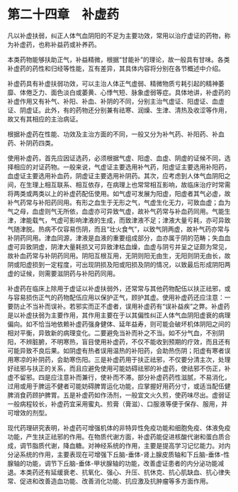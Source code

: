 # 第二十四章　补虚药

凡以补虚扶弱，纠正人体气血阴阳的不足为主要功效，常用以治疗虚证的药物，称为补虚药，也称补益药或补养药。

本类药物能够扶助正气，补益精微，根据“甘能补”的理论，故一般具有甘味。各类补虚药的药性和归经等性能，互有差异，其具体内容将分别在各节概述中介绍。

补虚药具有补虚扶弱功效，可以主治人体正气虚弱、精微物质亏耗引起的精神萎靡、体倦乏力、面色淡白或萎黄、心悸气短、脉象虚弱等症。具体地讲，补虚药的补虚作用又有补气、补阳、补血、补阴的不同，分别主治气虚证、阳虚证、血虚证、阴虚证。此外，有的药物还分别兼有祛寒、润燥、生津、清热及收涩等作用，故又有其相应的主治病证。

根据补虚药在性能、功效及主治方面的不同，一般又分为补气药、补阳药、补血药、补阴药四类。

使用补虚药，首先应因证选药，必须根据气虚、阳虚、血虚、阴虚的证候不同，选择相应的对证药物。一般来说，气虚证主要选用补气药，阳虚证主要选用补阳药，血虚证主要选用补血药，阴虚证主要选用补阴药。其次，应考虑到人体气血阴阳之间，在生理上相互联系、相互依存，在病理上也常常相互影响，故临床治疗时常需将两类或两类以上的补虚药配伍使用。如气虚可发展为阳虚，阳虚者其气必虚，故补气药常与补阳药同用。有形之血生于无形之气，气虚生化无力，可致血虚；血为气之母，血虚则气无所依，血虚亦可异致气虚，故补气药常与补血药同用。气能生津，津能载气，气虚可影响津液的生成，而致津液不足；津液大量亏耗，亦可异致气随津脱。热病不仅容易伤阴，而且“壮火食气”，以致气阴两虚，故补气药亦常与补阴药同用。津血同源，津液是血液的重要组成部分，血亦属于阴的范畴；失血血虚可异致阴虚，阴津大量耗损又可异致津枯血燥，血虚与阴亏并呈之证颇为常见，故补血药常与补阴药同用。阴阳互根互用，无阴则阳无由生，无阳则阴无由长，故阴或阳虚损到一定程度，可出现阴损及阳或阳损及阴的情况，以致最后形成阴阳两虚的证候，则需要滋阴药与补阳药同用。

补虚药在临床上除用于虚证以补虚扶弱外，还常常与其他药物配伍以扶正祛邪，或与容易损伤正气的药物配伍应用以保护正气，顾护其虚。使用补虚药还应注意：一要防止不当补而误补。若邪实而正不虚者，误用补虚药有“误补益疾”之弊。补虚药是以补虚扶弱为主要作用，其作用主要在于以其偏性纠正人体气血阴阳虚衰的病理偏向。如不恰当地依赖补虚药强身健体、延年益寿，则可能会破坏机体阴阳之间的相对平衡，异致新的病理变化。二要避免当补而补之不当。如不分气血，不别阴阳，不辨脏腑，不明寒热，盲目使用补虚药，不仅不能收到预期的疗效，而且还有可能异致不良后果。如阴虚有热者误用温热的补阳药，会助热伤阴；阳虚有寒者误用寒凉的补阴药，会助寒伤阳。三是补虚药用于扶正祛邪，不仅要分清主次，处理好祛邪与扶正的关系，而且应避免使用可能妨碍祛邪的补虚药，使祛邪不伤正，补虚不留邪。四是应注意补而兼行，使补而不滞。部分补虚药药性滋腻，不易消化，过用或用于脾运不健者可能妨碍脾胃运化功能，应掌握好用药分寸，或适当配伍健脾消食药顾护脾胃。五是补虚药如作汤剂，一般宜文火久煎，使药味尽出。虚弱证一般病程较长，补虚药宜采用蜜丸、煎膏（膏滋）、口服液等便于保存、服用，并可增效的剂型。

现代药理研究表明，补虚药可增强机体的非特异性免疫功能和细胞免疫、体液免疫功能，产生扶正祛邪的作用。在物质代谢方面，补虚药能促进核酸代谢和蛋白质合成，调节脂质代谢，降血糖。对神经系统的作用，主要是提高学习记忆能力。对内分泌系统的作用，主要表现在可增强下丘脑-垂体-肾上腺皮质轴和下丘脑-垂体-性腺轴的功能，调节下丘脑-垂体-甲状腺轴的功能，改善虚证患者的内分泌功能减退。本类药还有延缓衰老、抗氧化、强心、升压、抗休克、抗心肌缺血、抗心律失常、促进和改善造血功能、改善消化功能、抗应激及抗肿瘤等多方面作用。